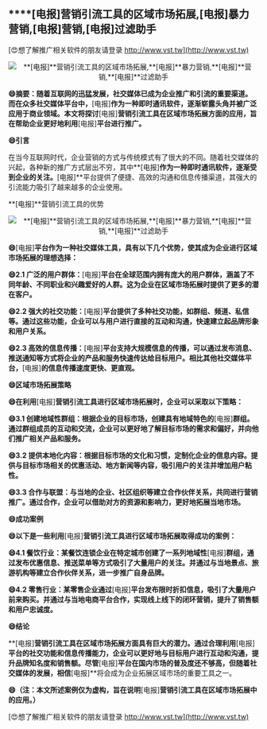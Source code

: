 ## ****[电报]**营销引流工具的区域市场拓展,**[电报]**暴力营销,**[电报]**营销,**[电报]**过滤助手**

[😍想了解推广相关软件的朋友请登录 http://www.vst.tw](http://www.vst.tw)

 <center><img src="https://vst.tw/MP4/tuiguang/png/1.png" alt="**[电报]**营销引流工具的区域市场拓展,**[电报]**暴力营销,**[电报]**营销,**[电报]**过滤助手"></center>

**😄摘要：随着互联网的迅猛发展，社交媒体已成为企业推广和引流的重要渠道。而在众多社交媒体平台中，**[电报]**作为一种即时通讯软件，逐渐崭露头角并被广泛应用于商业领域。本文将探讨**[电报]**营销引流工具在区域市场拓展方面的应用，旨在帮助企业更好地利用**[电报]**平台进行推广。**

**😄引言**

在当今互联网时代，企业营销的方式与传统模式有了很大的不同。随着社交媒体的兴起，各种新的推广方式层出不穷，其中**[电报]**作为一种即时通讯软件，逐渐受到企业的关注。**[电报]**平台提供了便捷、高效的沟通和信息传播渠道，其强大的引流能力吸引了越来越多的企业使用。

**[电报]**营销引流工具的优势

 <center><img src="https://vst.tw/MP4/tuiguang/png/1.png" alt="**[电报]**营销引流工具的区域市场拓展,**[电报]**暴力营销,**[电报]**营销,**[电报]**过滤助手"></center>

**😄**[电报]**平台作为一种社交媒体工具，具有以下几个优势，使其成为企业进行区域市场拓展的理想选择：**

**😄2.1 广泛的用户群体：**[电报]**平台在全球范围内拥有庞大的用户群体，涵盖了不同年龄、不同职业和兴趣爱好的人群。这为企业在区域市场拓展时提供了更多的潜在客户。**

**😄2.2 强大的社交功能：**[电报]**平台提供了多种社交功能，如群组、频道、私信等。通过这些功能，企业可以与用户进行直接的互动和沟通，快速建立起品牌形象和用户关系。**

**😄2.3 高效的信息传播：**[电报]**平台支持大规模信息的传播，可以通过发布消息、推送通知等方式将企业的产品和服务快速传达给目标用户。相比其他社交媒体平台，**[电报]**的信息传播速度更快、更直观。**

**😄区域市场拓展策略**

**😄在利用**[电报]**营销引流工具进行区域市场拓展时，企业可以采取以下策略：**

**😄3.1 创建地域性群组：根据企业的目标市场，创建具有地域特色的**[电报]**群组。通过群组成员的互动和交流，企业可以更好地了解目标市场的需求和偏好，并向他们推广相关产品和服务。**

**😄3.2 提供本地化内容：根据目标市场的文化和习惯，定制化企业的信息内容。提供与目标市场相关的优惠活动、地方新闻等内容，吸引用户的关注并增加用户粘性。**

**😄3.3 合作与联盟：与当地的企业、社区组织等建立合作伙伴关系，共同进行营销推广。通过合作，企业可以借助对方的资源和影响力，更好地拓展当地市场。**

**😄成功案例**

**😄以下是一些利用**[电报]**营销引流工具进行区域市场拓展取得成功的案例：**

**😄4.1 餐饮行业：某餐饮连锁企业在特定城市创建了一系列地域性**[电报]**群组，通过发布优惠信息、推送菜单等方式吸引了大量用户的关注。并通过与当地景点、旅游机构等建立合作伙伴关系，进一步推广自身品牌。**

**😄4.2 零售行业：某零售企业通过**[电报]**平台发布限时折扣信息，吸引了大量用户前来购买。并通过与当地电商平台合作，实现线上线下的闭环营销，提升了销售额和用户忠诚度。**

**😄结论**

**[电报]**营销引流工具在区域市场拓展方面具有巨大的潜力。通过合理利用**[电报]**平台的社交功能和信息传播能力，企业可以更好地与目标用户进行互动和沟通，提升品牌知名度和销售额。尽管**[电报]**平台在国内市场的普及度还不够高，但随着社交媒体的发展，相信**[电报]**将会成为企业拓展区域市场的重要工具之一。

**😄（注：本文所述案例仅为虚构，旨在说明**[电报]**营销引流工具在区域市场拓展中的应用。）**

[😍想了解推广相关软件的朋友请登录 http://www.vst.tw](http://www.vst.tw)



